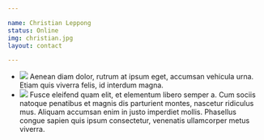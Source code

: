 ```yaml
---

name: Christian Leppong
status: Online
img: christian.jpg
layout: contact

---
```


<div class="chat-list">
	<ul>
		<li class="chat-item user-2">
			<span class="user--chat-img sm"><img src="{{ 'christian.jpg' | prepend: site.assets.img | prepend: site.baseurl }}" class="img-responsive img-circle"></span>
			<span class="chat-body">
				Aenean diam dolor, rutrum at ipsum eget, accumsan vehicula urna. Etiam quis viverra felis, id interdum magna.
			</span>
		</li>
		<li class="chat-item user-1">
			<span class="user--chat-img sm"><img src="{{ 'ben.jpg' | prepend: site.assets.img | prepend: site.baseurl }}" class="img-responsive img-circle"></span>
			<span class="chat-body">
				Fusce eleifend quam elit, et elementum libero semper a. Cum sociis natoque penatibus et magnis dis parturient montes, nascetur ridiculus mus. Aliquam accumsan enim in justo imperdiet mollis. Phasellus congue sapien quis ipsum consectetur, venenatis ullamcorper metus viverra.
			</span>
		</li>
	</ul>
</div>


